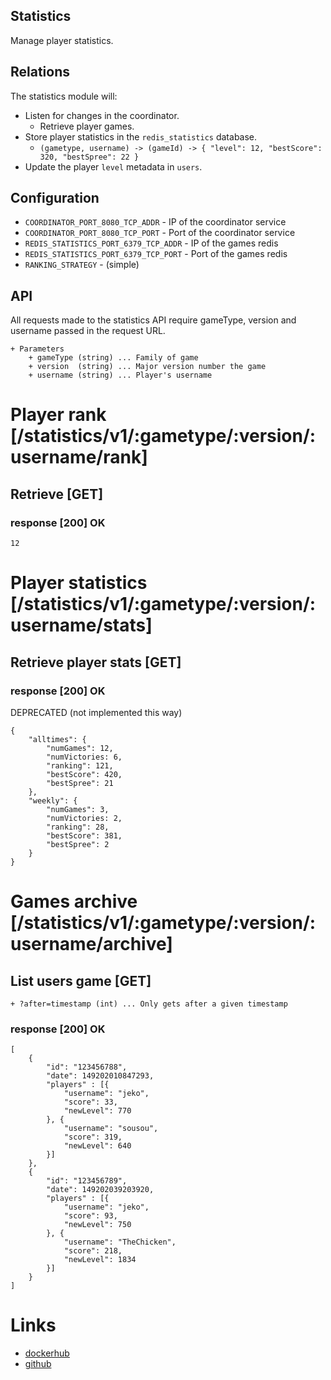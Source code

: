 Statistics
----------

Manage player statistics.

Relations
---------

The statistics module will:

 * Listen for changes in the coordinator.
    * Retrieve player games.
 * Store player statistics in the `redis_statistics` database.
   * `(gametype, username) -> (gameId) -> { "level": 12, "bestScore": 320, "bestSpree": 22 }`
 * Update the player `level` metadata in `users`.

Configuration
-------------

 * `COORDINATOR_PORT_8080_TCP_ADDR` - IP of the coordinator service
 * `COORDINATOR_PORT_8080_TCP_PORT` - Port of the coordinator service
 * `REDIS_STATISTICS_PORT_6379_TCP_ADDR` - IP of the games redis
 * `REDIS_STATISTICS_PORT_6379_TCP_PORT` - Port of the games redis
 * `RANKING_STRATEGY` - (simple)

API
---

All requests made to the statistics API require gameType, version and username passed in the request URL.

    + Parameters
        + gameType (string) ... Family of game
        + version  (string) ... Major version number the game
        + username (string) ... Player's username

# Player rank [/statistics/v1/:gametype/:version/:username/rank]
## Retrieve [GET]
### response [200] OK

    12

# Player statistics [/statistics/v1/:gametype/:version/:username/stats]
## Retrieve player stats [GET]
### response [200] OK
DEPRECATED (not implemented this way)

    {
        "alltimes": {
            "numGames": 12,
            "numVictories: 6,
            "ranking": 121,
            "bestScore": 420,
            "bestSpree": 21
        },
        "weekly": {
            "numGames": 3,
            "numVictories: 2,
            "ranking": 28,
            "bestScore": 381,
            "bestSpree": 2
        }
    }

# Games archive [/statistics/v1/:gametype/:version/:username/archive]

## List users game [GET]

    + ?after=timestamp (int) ... Only gets after a given timestamp

### response [200] OK

    [
        {
            "id": "123456788",
            "date": 149202010847293,
            "players" : [{
                "username": "jeko",
                "score": 33,
                "newLevel": 770
            }, {
                "username": "sousou",
                "score": 319,
                "newLevel": 640
            }]
        },
        {
            "id": "123456789",
            "date": 149202039203920,
            "players" : [{
                "username": "jeko",
                "score": 93,
                "newLevel": 750
            }, {
                "username": "TheChicken",
                "score": 218,
                "newLevel": 1834
            }]
        }
    ]

# Links

 - [dockerhub](https://hub.docker.com/r/ganomede/statistics/)
 - [github](https://github.com/j3k0/ganomede-statistics)

